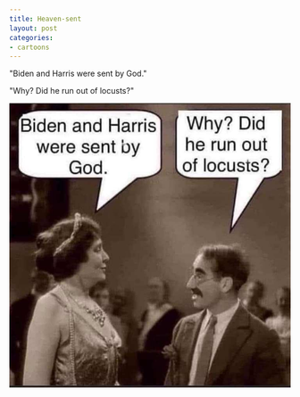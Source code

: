 ```yaml
---
title: Heaven-sent
layout: post
categories:
- cartoons
---
```


"Biden and Harris were sent by God."

"Why? Did he run out of locusts?"

![Heaven-sent](/assets/img/2020/10/locusts.jpg "Heaven-sent")

